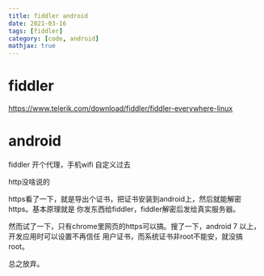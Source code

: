 ```yaml
---
title: fiddler android
date: 2021-03-16
tags: [fiddler]
category: [code, android]
mathjax: true
---
```


# fiddler

https://www.telerik.com/download/fiddler/fiddler-everywhere-linux

# android

fiddler 开个代理，手机wifi 自定义过去

http没啥说的

<!--more-->

https看了一下，就是导出个证书，把证书安装到android上，然后就能解密https。基本原理就是 你发东西给fiddler，fiddler解密后发给真实服务器。

然而试了一下，只有chrome里网页的https可以搞。搜了一下，android 7 以上，开发应用时可以设置不再信任 用户证书，而系统证书非root不能安，就没搞root。

总之放弃。


